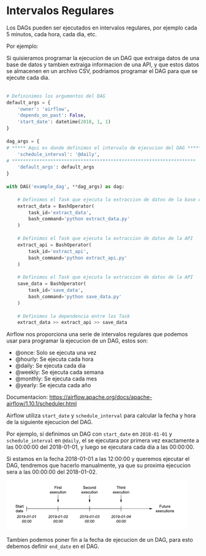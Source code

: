 # Intervalos Regulares

Los DAGs pueden ser ejecutados en intervalos regulares, por ejemplo cada 5 minutos, cada hora, cada dia, etc.

Por ejemplo:

Si quisieramos programar la ejecucion de un DAG que extraiga datos de una base de datos y tambien extraiga informacion de una API, y que estos datos se almacenen en un archivo CSV, podriamos programar el DAG para que se ejecute cada dia.

```python

# Defininimos los argumentos del DAG
default_args = {
    'owner': 'airflow',
    'depends_on_past': False,
    'start_date': datetime(2018, 1, 1)
}

dag_args = {
# ***** Aqui es donde definimos el intervalo de ejecucion del DAG *****
    'schedule_interval': '@daily', 
# *******************************************************************
    'default_args': default_args
}

with DAG('example_dag', **dag_args) as dag:

    # Definimos el Task que ejecuta la extraccion de datos de la base de datos
    extract_data = BashOperator(
        task_id='extract_data',
        bash_command='python extract_data.py'
    )

    # Definimos el Task que ejecuta la extraccion de datos de la API
    extract_api = BashOperator(
        task_id='extract_api',
        bash_command='python extract_api.py'
    )

    # Definimos el Task que ejecuta la extraccion de datos de la API
    save_data = BashOperator(
        task_id='save_data',
        bash_command='python save_data.py'
    )

    # Definimos la dependencia entre los Task
    extract_data >> extract_api >> save_data

```

Airflow nos proporciona una serie de intervalos regulares que podemos usar para programar la ejecucion de un DAG, estos son:

- @once: Solo se ejecuta una vez
- @hourly: Se ejecuta cada hora
- @daily: Se ejecuta cada dia
- @weekly: Se ejecuta cada semana
- @monthly: Se ejecuta cada mes
- @yearly: Se ejecuta cada año

Documentacion: https://airflow.apache.org/docs/apache-airflow/1.10.1/scheduler.html

Airflow utiliza `start_date` y `schedule_interval` para calcular la fecha y hora de la siguiente ejecucion del DAG.

Por ejemplo, si definimos un DAG con `start_date` en `2018-01-01` y `schedule_interval` en `@daily`, el se ejecutara por primera vez exactamente a las 00:00:00 del 2018-01-01, y luego se ejecutara cada dia a las 00:00:00.

Si estamos en la fecha 2018-01-01 a las 12:00:00 y queremos ejecutar el DAG, tendremos que hacerlo manualmente, ya que su proxima ejecucion sera a las 00:00:00 del 2018-01-02.

![intervalos regulares](imag/intervalos%20regulares.png)

Tambien podemos poner fin a la fecha de ejecucion de un DAG, para esto debemos definir `end_date` en el DAG.

